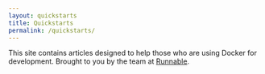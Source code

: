 ```yaml
---
layout: quickstarts
title: Quickstarts
permalink: /quickstarts/
---
```


This site contains articles designed to help those who are using Docker for development. Brought to you by the team at [Runnable](https://runnable.com/).
